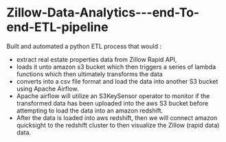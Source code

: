 # Zillow-Data-Analytics---end-To-end-ETL-pipeline

Built and automated a python ETL process that would :

-  extract real estate properties data from Zillow Rapid API,
-  loads it unto amazon s3 bucket which then triggers a series of lambda functions which then ultimately transforms the data 
- converts into a csv file format and load the data into another S3 bucket using Apache Airflow. 
- Apache airflow will utilize an S3KeySensor operator to monitor if the transformed data has been uploaded into the aws S3 bucket before attempting to load the data into an amazon redshift. 
- After the data is loaded into aws redshift, then we will connect amazon quicksight to the redshift cluster to then visualize the Zillow (rapid data) data.
